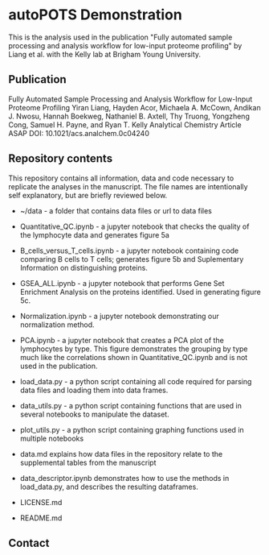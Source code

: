 # autoPOTS Demonstration

This is the analysis used in the publication "Fully automated sample processing and analysis workflow for low-input proteome profiling" by Liang et al. with the Kelly lab at Brigham Young University. 

## Publication
Fully Automated Sample Processing and Analysis Workflow for Low-Input Proteome Profiling
Yiran Liang, Hayden Acor, Michaela A. McCown, Andikan J. Nwosu, Hannah Boekweg, Nathaniel B. Axtell, Thy Truong, Yongzheng Cong, Samuel H. Payne, and Ryan T. Kelly
Analytical Chemistry Article ASAP
DOI: 10.1021/acs.analchem.0c04240 

## Repository contents
This repository contains all information, data and code necessary to replicate the analyses in the manuscript. The file names are intentionally self explanatory, but are briefly reviewed below.

* ~/data - a folder that contains data files or url to data files

* Quantitative_QC.ipynb - a jupyter notebook that checks the quality of the lymphocyte data and generates figure 5a
* B_cells_versus_T_cells.ipynb - a jupyter notebook containing code comparing B cells to T cells; generates figure 5b and Suplementary Information on distinguishing proteins.
* GSEA_ALL.ipynb - a jupyter notebook that performs Gene Set Enrichment Analysis on the proteins identified. Used in generating figure 5c.

* Normalization.ipynb - a jupyter notebook demonstrating our normalization method. 
* PCA.ipynb - a jupyter notebook that creates a PCA plot of the lymphocytes by type. This figure demonstrates the grouping by type much like the correlations shown in Quantitative_QC.ipynb and is not used in the publication.

* load_data.py - a python script containing all code required for parsing data files and loading them into data frames.
* data_utils.py - a python script containing functions that are used in several notebooks to manipulate the dataset.
* plot_utils.py - a python script containing graphing functions used in multiple notebooks

* data.md  explains how data files in the repository relate to the supplemental tables from the manuscript
* data_descriptor.ipynb demonstrates how to use the methods in load_data.py, and describes the resulting dataframes.
* LICENSE.md
* README.md 

## Contact
